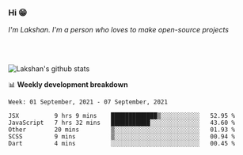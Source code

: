 ### Hi 😁

*I'm Lakshan. I'm a person who loves to make open-source projects*


<br/><br/>

![Lakshan's github stats](https://github-readme-stats.vercel.app/api?username=sandaruwan98&show_icons=true&theme=prussian )<br/>



📊 **Weekly development breakdown**
<!--START_SECTION:waka-->
```text
Week: 01 September, 2021 - 07 September, 2021

JSX          9 hrs 9 mins    █████████████▒░░░░░░░░░░░   52.95 % 
JavaScript   7 hrs 32 mins   ███████████░░░░░░░░░░░░░░   43.60 % 
Other        20 mins         ▒░░░░░░░░░░░░░░░░░░░░░░░░   01.93 % 
SCSS         9 mins          ▒░░░░░░░░░░░░░░░░░░░░░░░░   00.94 % 
Dart         4 mins          ░░░░░░░░░░░░░░░░░░░░░░░░░   00.45 % 
```
<!--END_SECTION:waka-->

